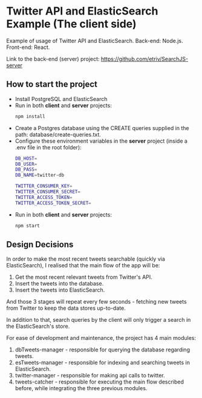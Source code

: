 # Twitter API and ElasticSearch Example (The client side)
Example of usage of Twitter API and ElasticSearch.
Back-end: Node.js. Front-end: React.

Link to the back-end (server) project: https://github.com/etriv/SearchJS-server

## How to start the project
- Install PostgreSQL and ElasticSearch
- Run in both **client** and **server** projects:
  ``` bash
  npm install
  ```
- Create a Postgres database using the CREATE queries supplied in the path: database/create-queries.txt.
- Configure these environment variables in the **server** project (inside a .env file in the root folder):
  ``` bash
  DB_HOST=
  DB_USER=
  DB_PASS=
  DB_NAME=twitter-db

  TWITTER_CONSUMER_KEY=
  TWITTER_CONSUMER_SECRET=
  TWITTER_ACCESS_TOKEN=
  TWITTER_ACCESS_TOKEN_SECRET=
  ```
- Run in both **client** and **server** projects:
  ``` bash
  npm start
  ```

## Design Decisions
In order to make the most recent tweets searchable (quickly via ElasticSearch), I realised that the main flow of the app will be:
1. Get the most recent relevant tweets from Twitter's API.
2. Insert the tweets into the database.
3. Insert the tweets into ElasticSearch.

And those 3 stages will repeat every few seconds - fetching new tweets from Twitter to keep the data stores up-to-date.

In addition to that, search queries by the client will only trigger a search in the ElasticSearch's store.

For ease of development and maintenance, the project has 4 main modules:
1. dbTweets-manager - responsible for querying the database regarding tweets.
2. esTweets-manager - responsible for indexing and searching tweets in ElasticSearch.
3. twitter-manager - responsible for making api calls to twitter.
4. tweets-catcher - responsible for executing the main flow described before, while integrating the three previous modules.

